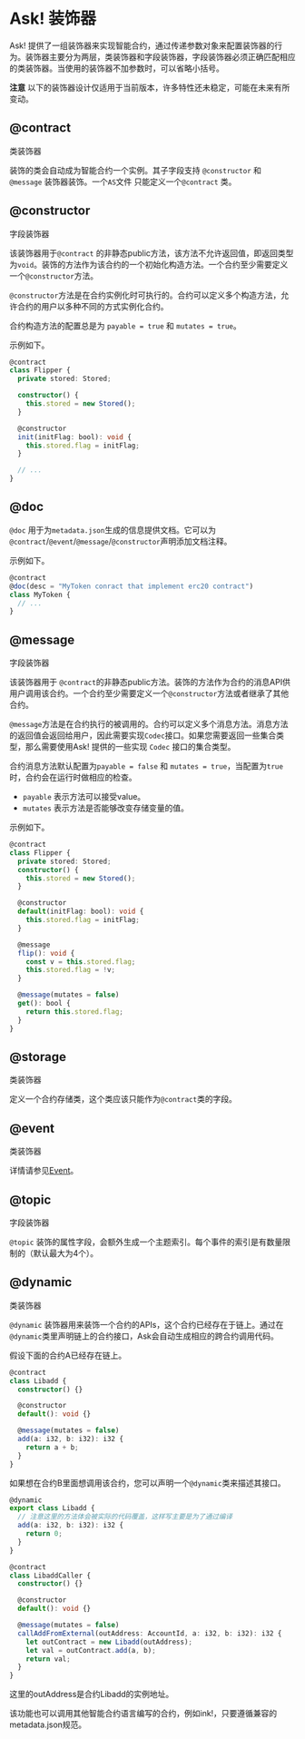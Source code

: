 # Ask! 装饰器

Ask! 提供了一组装饰器来实现智能合约，通过传递参数对象来配置装饰器的行为。装饰器主要分为两层，类装饰器和字段装饰器，字段装饰器必须正确匹配相应的类装饰器。当使用的装饰器不加参数时，可以省略小括号。

**注意** 以下的装饰器设计仅适用于当前版本，许多特性还未稳定，可能在未来有所变动。

## @contract

类装饰器

装饰的类会自动成为智能合约一个实例。其子字段支持 `@constructor` 和 `@message` 装饰器装饰。一个`AS`文件 只能定义一个`@contract` 类。

## @constructor

字段装饰器

该装饰器用于`@contract` 的非静态public方法，该方法不允许返回值，即返回类型为`void`。装饰的方法作为该合约的一个初始化构造方法。一个合约至少需要定义一个`@constructor`方法。

`@constructor`方法是在合约实例化时可执行的。合约可以定义多个构造方法，允许合约的用户以多种不同的方式实例化合约。

合约构造方法的配置总是为 `payable = true` 和 `mutates = true`。

示例如下。

```ts
@contract
class Flipper {
  private stored: Stored;

  constructor() {
    this.stored = new Stored();
  }

  @constructor
  init(initFlag: bool): void {
    this.stored.flag = initFlag;
  }

  // ...
}
```

## @doc

`@doc` 用于为`metadata.json`生成的信息提供文档。它可以为`@contract`/`@event`/`@message`/`@constructor`声明添加文档注释。

示例如下。

```ts
@contract
@doc(desc = "MyToken conract that implement erc20 contract")
class MyToken {
  // ...
}
```

## @message

字段装饰器

该装饰器用于 `@contract`的非静态public方法。装饰的方法作为合约的消息API供用户调用该合约。一个合约至少需要定义一个`@constructor`方法或者继承了其他合约。

`@message`方法是在合约执行的被调用的。合约可以定义多个消息方法。消息方法的返回值会返回给用户，因此需要实现`Codec`接口。如果您需要返回一些集合类型，那么需要使用Ask! 提供的一些实现 `Codec` 接口的集合类型。

合约消息方法默认配置为`payable = false` 和 `mutates = true`，当配置为`true`时，合约会在运行时做相应的检查。

- `payable` 表示方法可以接受value。
- `mutates` 表示方法是否能够改变存储变量的值。

示例如下。

```ts
@contract
class Flipper {
  private stored: Stored;
  constructor() {
    this.stored = new Stored();
  }

  @constructor
  default(initFlag: bool): void {
    this.stored.flag = initFlag;
  }

  @message
  flip(): void {
    const v = this.stored.flag;
    this.stored.flag = !v;
  }

  @message(mutates = false)
  get(): bool {
    return this.stored.flag;
  }
}
```

<!-- TODO: 确认下storage生成逻辑 -->

## @storage

类装饰器

定义一个合约存储类，这个类应该只能作为`@contract`类的字段。

## @event

类装饰器

详情请参见[Event](./basics.md#Events)。

## @topic

字段装饰器

`@topic` 装饰的属性字段，会额外生成一个主题索引。每个事件的索引是有数量限制的（默认最大为4个）。

## @dynamic

类装饰器

`@dynamic` 装饰器用来装饰一个合约的APIs，这个合约已经存在于链上。通过在`@dynamic`类里声明链上的合约接口，Ask会自动生成相应的跨合约调用代码。

假设下面的合约A已经存在链上。

```ts
@contract
class Libadd {
  constructor() {}

  @constructor
  default(): void {}

  @message(mutates = false)
  add(a: i32, b: i32): i32 {
    return a + b;
  }
}
```

如果想在合约B里面想调用该合约，您可以声明一个`@dynamic`类来描述其接口。

```ts
@dynamic
export class Libadd {
  // 注意这里的方法体会被实际的代码覆盖，这样写主要是为了通过编译
  add(a: i32, b: i32): i32 {
    return 0;
  }
}

@contract
class LibaddCaller {
  constructor() {}

  @constructor
  default(): void {}

  @message(mutates = false)
  callAddFromExternal(outAddress: AccountId, a: i32, b: i32): i32 {
    let outContract = new Libadd(outAddress);
    let val = outContract.add(a, b);
    return val;
  }
}
```

这里的outAddress是合约Libadd的实例地址。

该功能也可以调用其他智能合约语言编写的合约，例如ink!，只要遵循兼容的metadata.json规范。

